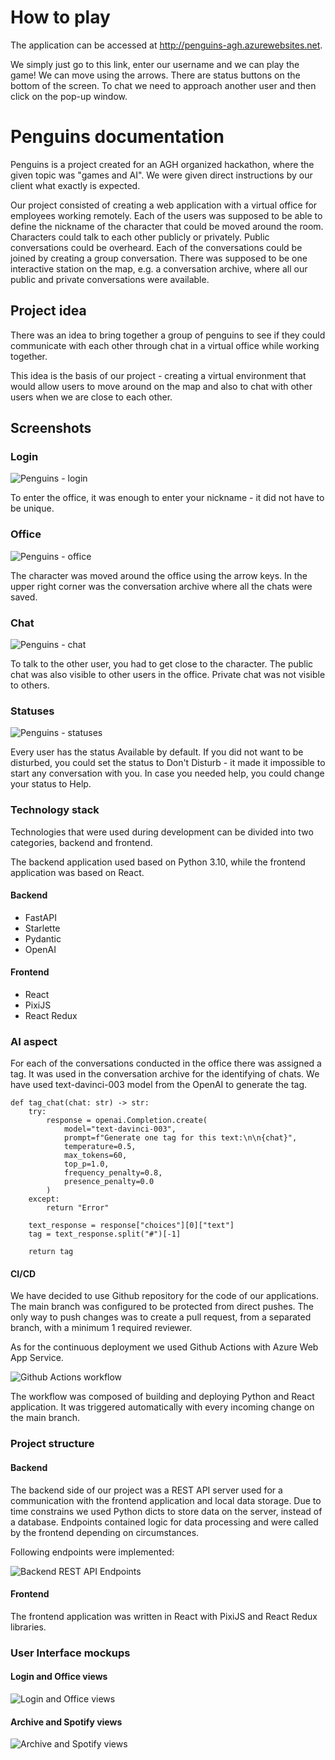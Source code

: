 # How to play

The application can be accessed at http://penguins-agh.azurewebsites.net.

We simply just go to this link, enter our username and we can play the game! We can move using the arrows. There are status buttons on the bottom of the screen. To chat we need to approach another user and then click on the pop-up window.

# Penguins documentation

Penguins is a project created for an AGH organized hackathon, where the given topic was "games and AI". 
We were given direct instructions by our client what exactly is expected.

Our project consisted of creating a web application with a virtual office for employees working remotely. 
Each of the users was supposed to be able to define the nickname of the character that could be moved around the room.
Characters could talk to each other publicly or privately. Public conversations could be overheard. Each of the conversations could be joined by creating a group conversation.
There was supposed to be one interactive station on the map, e.g. a conversation archive, where all our public and private conversations were available.

## Project idea

There was an idea to bring together a group of penguins to see if they could communicate with each other through chat in a virtual office while working together.

This idea is the basis of our project - creating a virtual environment that would allow users to move around on the map and also to chat with other users when we are close to each other.

## Screenshots

### Login

![Penguins - login](./images/penguins-login.png)

To enter the office, it was enough to enter your nickname - it did not have to be unique.

### Office

![Penguins - office](./images/penguins-office.png)

The character was moved around the office using the arrow keys. In the upper right corner was the conversation archive where all the chats were saved.

### Chat

![Penguins - chat](./images/penguins-chat.png)

To talk to the other user, you had to get close to the character. 
The public chat was also visible to other users in the office. 
Private chat was not visible to others.

### Statuses

![Penguins - statuses](./images/penguins-statuses.png)

Every user has the status Available by default. 
If you did not want to be disturbed, you could set the status to Don't Disturb - it made it impossible to start any conversation with you.
In case you needed help, you could change your status to Help.

### Technology stack

Technologies that were used during development can be divided into two categories, backend and frontend.

The backend application used based on Python 3.10, while the frontend application was based on React.

#### Backend
- FastAPI
- Starlette
- Pydantic
- OpenAI

#### Frontend
- React
- PixiJS
- React Redux

### AI aspect

For each of the conversations conducted in the office there was assigned a tag.
It was used in the conversation archive for the identifying of chats.
We have used text-davinci-003 model from the OpenAI to generate the tag.

```
def tag_chat(chat: str) -> str:
    try:
        response = openai.Completion.create(
            model="text-davinci-003",
            prompt=f"Generate one tag for this text:\n\n{chat}",
            temperature=0.5,
            max_tokens=60,
            top_p=1.0,
            frequency_penalty=0.8,
            presence_penalty=0.0
        )
    except:
        return "Error"

    text_response = response["choices"][0]["text"]
    tag = text_response.split("#")[-1]

    return tag
```

#### CI/CD

We have decided to use Github repository for the code of our applications. 
The main branch was configured to be protected from direct pushes.
The only way to push changes was to create a pull request, from a separated branch, with a minimum 1 required reviewer.

As for the continuous deployment we used Github Actions with Azure Web App Service.

![Github Actions workflow](./images/github_actions_workflow.png)

The workflow was composed of building and deploying Python and React application. 
It was triggered automatically with every incoming change on the main branch.

### Project structure

#### Backend

The backend side of our project was a REST API server used for a communication with the frontend application and local data storage.
Due to time constrains we used Python dicts to store data on the server, instead of a database.
Endpoints contained logic for data processing and were called by the frontend depending on circumstances.

Following endpoints were implemented:

![Backend REST API Endpoints](./images/backend-endpoints.png)

#### Frontend

The frontend application was written in React with PixiJS and React Redux libraries.

### User Interface mockups

#### Login and Office views

![Login and Office views](./images/mockup_login_office.png)

#### Archive and Spotify views

![Archive and Spotify views](./images/mockup_archive_spotify.png)
